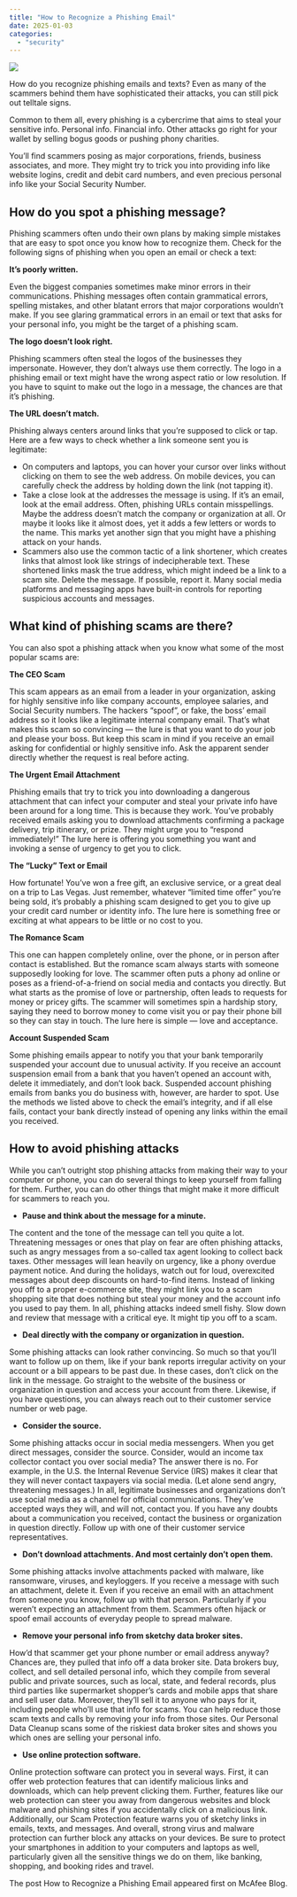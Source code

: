 ```yaml
---
title: "How to Recognize a Phishing Email"
date: 2025-01-03
categories: 
  - "security"
---
```


![](https://www.mcafee.com/blogs/wp-content/uploads/2024/08/300x200_Blog_112024.png)

How do you recognize phishing emails and texts? Even as many of the scammers behind them have sophisticated their attacks, you can still pick out telltale signs.

Common to them all, every phishing is a cybercrime that aims to steal your sensitive info. Personal info. Financial info. Other attacks go right for your wallet by selling bogus goods or pushing phony charities.

You’ll find scammers posing as major corporations, friends, business associates, and more. They might try to trick you into providing info like website logins, credit and debit card numbers, and even precious personal info like your Social Security Number.

## **How do you spot a phishing message?**

Phishing scammers often undo their own plans by making simple mistakes that are easy to spot once you know how to recognize them. Check for the following signs of phishing when you open an email or check a text:

**It’s poorly written.**

Even the biggest companies sometimes make minor errors in their communications. Phishing messages often contain grammatical errors, spelling mistakes, and other blatant errors that major corporations wouldn’t make. If you see glaring grammatical errors in an email or text that asks for your personal info, you might be the target of a phishing scam.

**The logo doesn’t look right.**

Phishing scammers often steal the logos of the businesses they impersonate. However, they don’t always use them correctly. The logo in a phishing email or text might have the wrong aspect ratio or low resolution. If you have to squint to make out the logo in a message, the chances are that it’s phishing.

**The URL doesn’t match.**

Phishing always centers around links that you’re supposed to click or tap. Here are a few ways to check whether a link someone sent you is legitimate:

- On computers and laptops, you can hover your cursor over links without clicking on them to see the web address. On mobile devices, you can carefully check the address by holding down the link (not tapping it).
- Take a close look at the addresses the message is using. If it’s an email, look at the email address. Often, phishing URLs contain misspellings. Maybe the address doesn’t match the company or organization at all. Or maybe it looks like it almost does, yet it adds a few letters or words to the name. This marks yet another sign that you might have a phishing attack on your hands.
- Scammers also use the common tactic of a link shortener, which creates links that almost look like strings of indecipherable text. These shortened links mask the true address, which might indeed be a link to a scam site. Delete the message. If possible, report it. Many social media platforms and messaging apps have built-in controls for reporting suspicious accounts and messages.

## **What kind of phishing scams are there?**

You can also spot a phishing attack when you know what some of the most popular scams are:

**The CEO Scam**

This scam appears as an email from a leader in your organization, asking for highly sensitive info like company accounts, employee salaries, and Social Security numbers. The hackers “spoof”, or fake, the boss’ email address so it looks like a legitimate internal company email. That’s what makes this scam so convincing — the lure is that you want to do your job and please your boss. But keep this scam in mind if you receive an email asking for confidential or highly sensitive info. Ask the apparent sender directly whether the request is real before acting.

**The Urgent Email Attachment**

Phishing emails that try to trick you into downloading a dangerous attachment that can infect your computer and steal your private info have been around for a long time. This is because they work. You’ve probably received emails asking you to download attachments confirming a package delivery, trip itinerary, or prize. They might urge you to “respond immediately!” The lure here is offering you something you want and invoking a sense of urgency to get you to click.

**The “Lucky” Text or Email**

How fortunate! You’ve won a free gift, an exclusive service, or a great deal on a trip to Las Vegas. Just remember, whatever “limited time offer” you’re being sold, it’s probably a phishing scam designed to get you to give up your credit card number or identity info. The lure here is something free or exciting at what appears to be little or no cost to you.

**The Romance Scam**

This one can happen completely online, over the phone, or in person after contact is established. But the romance scam always starts with someone supposedly looking for love. The scammer often puts a phony ad online or poses as a friend-of-a-friend on social media and contacts you directly. But what starts as the promise of love or partnership, often leads to requests for money or pricey gifts. The scammer will sometimes spin a hardship story, saying they need to borrow money to come visit you or pay their phone bill so they can stay in touch. The lure here is simple — love and acceptance.

**Account Suspended Scam**

Some phishing emails appear to notify you that your bank temporarily suspended your account due to unusual activity. If you receive an account suspension email from a bank that you haven’t opened an account with, delete it immediately, and don’t look back. Suspended account phishing emails from banks you do business with, however, are harder to spot. Use the methods we listed above to check the email’s integrity, and if all else fails, contact your bank directly instead of opening any links within the email you received.

## **How to avoid phishing attacks**

While you can’t outright stop phishing attacks from making their way to your computer or phone, you can do several things to keep yourself from falling for them. Further, you can do other things that might make it more difficult for scammers to reach you.

- **Pause and think about the message for a minute.**

The content and the tone of the message can tell you quite a lot. Threatening messages or ones that play on fear are often phishing attacks, such as angry messages from a so-called tax agent looking to collect back taxes. Other messages will lean heavily on urgency, like a phony overdue payment notice. And during the holidays, watch out for loud, overexcited messages about deep discounts on hard-to-find items. Instead of linking you off to a proper e-commerce site, they might link you to a scam shopping site that does nothing but steal your money and the account info you used to pay them. In all, phishing attacks indeed smell fishy. Slow down and review that message with a critical eye. It might tip you off to a scam.

- **Deal directly with the company or organization in question.**

Some phishing attacks can look rather convincing. So much so that you’ll want to follow up on them, like if your bank reports irregular activity on your account or a bill appears to be past due. In these cases, don’t click on the link in the message. Go straight to the website of the business or organization in question and access your account from there. Likewise, if you have questions, you can always reach out to their customer service number or web page.

- **Consider the source.**

Some phishing attacks occur in social media messengers. When you get direct messages, consider the source. Consider, would an income tax collector contact you over social media? The answer there is no. For example, in the U.S. the Internal Revenue Service (IRS) makes it clear that they will never contact taxpayers via social media. (Let alone send angry, threatening messages.) In all, legitimate businesses and organizations don’t use social media as a channel for official communications. They’ve accepted ways they will, and will not, contact you. If you have any doubts about a communication you received, contact the business or organization in question directly. Follow up with one of their customer service representatives.

- **Don’t download attachments. And most certainly don’t open them.**

Some phishing attacks involve attachments packed with malware, like ransomware, viruses, and keyloggers. If you receive a message with such an attachment, delete it. Even if you receive an email with an attachment from someone you know, follow up with that person. Particularly if you weren’t expecting an attachment from them. Scammers often hijack or spoof email accounts of everyday people to spread malware.

- **Remove your personal** **info** **from sketchy data broker sites.**

How’d that scammer get your phone number or email address anyway? Chances are, they pulled that info off a data broker site. Data brokers buy, collect, and sell detailed personal info, which they compile from several public and private sources, such as local, state, and federal records, plus third parties like supermarket shopper’s cards and mobile apps that share and sell user data. Moreover, they’ll sell it to anyone who pays for it, including people who’ll use that info for scams. You can help reduce those scam texts and calls by removing your info from those sites. Our Personal Data Cleanup scans some of the riskiest data broker sites and shows you which ones are selling your personal info.

- **Use online protection software.**

Online protection software can protect you in several ways. First, it can offer web protection features that can identify malicious links and downloads, which can help prevent clicking them. Further, features like our web protection can steer you away from dangerous websites and block malware and phishing sites if you accidentally click on a malicious link. Additionally, our Scam Protection feature warns you of sketchy links in emails, texts, and messages. And overall, strong virus and malware protection can further block any attacks on your devices. Be sure to protect your smartphones in addition to your computers and laptops as well, particularly given all the sensitive things we do on them, like banking, shopping, and booking rides and travel.

The post How to Recognize a Phishing Email appeared first on McAfee Blog.
